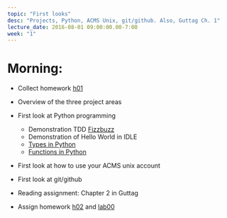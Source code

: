 ```yaml
---
topic: "First looks"
desc: "Projects, Python, ACMS Unix, git/github. Also, Guttag Ch. 1"
lecture_date: 2016-08-01 09:00:00.00-7:00
week: "1"
---
```



# Morning:

* Collect homework [h01](/hwk/h01/)
* Overview of the three project areas
* First look at Python programming
    * Demonstration TDD [Fizzbuzz](/topics/problems_fizzbuzz/)
    * Demonstration of Hello World in IDLE
    * [Types in Python](/topics/python_types/)
    * [Functions in Python](/topics/python_functions/)

* First look at how to use your ACMS unix account
* First look at git/github
* Reading assignment: Chapter 2 in Guttag
* Assign homework [h02](/hwk/h02/) and [lab00](/lab/lab00/)
